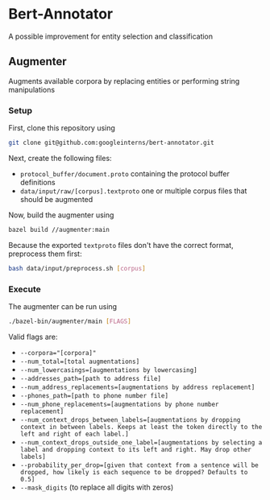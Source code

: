 # Bert-Annotator

A possible improvement for entity selection and classification

## Augmenter

Augments available corpora by replacing entities or performing string
manipulations

### Setup

First, clone this repository using 

```sh
git clone git@github.com:googleinterns/bert-annotator.git
```

Next, create the following files:
 - `protocol_buffer/document.proto` containing the protocol buffer definitions
 - `data/input/raw/[corpus].textproto` one or multiple corpus files that should be
   augmented

Now, build the augmenter using

```sh
bazel build //augmenter:main
```

Because the exported `textproto` files don't have the correct format,
preprocess them first:

```sh
bash data/input/preprocess.sh [corpus]
```

### Execute

The augmenter can be run using

```sh
./bazel-bin/augmenter/main [FLAGS]
```

Valid flags are:
 - `--corpora="[corpora]"`
 - `--num_total=[total augmentations]`
 - `--num_lowercasings=[augmentations by lowercasing]`
 - `--addresses_path=[path to address file]`
 - `--num_address_replacements=[augmentations by address replacement]`
 - `--phones_path=[path to phone number file]`
 - `--num_phone_replacements=[augmentations by phone number replacement]`
 - `--num_context_drops_between_labels=[augmentations by dropping context in between labels. Keeps at least the token directly to the left and right of each label.]`
 - `--num_context_drops_outside_one_label=[augmentations by selecting a label and dropping context to its left and right. May drop other labels]`
 - `--probability_per_drop=[given that context from a sentence will be dropped, how likely is each sequence to be dropped? Defaults to 0.5]`
 - `--mask_digits` (to replace all digits with zeros)
